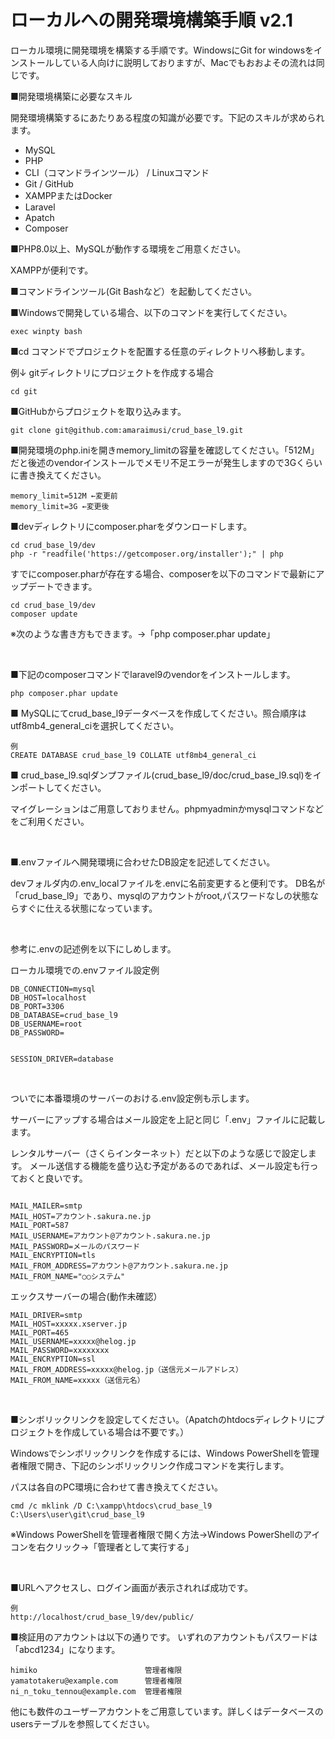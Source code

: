 


# ローカルへの開発環境構築手順 v2.1


ローカル環境に開発環境を構築する手順です。WindowsにGit for windowsをインストールしている人向けに説明しておりますが、Macでもおおよその流れは同じです。


■開発環境構築に必要なスキル

開発環境構築するにあたりある程度の知識が必要です。下記のスキルが求められます。


- MySQL
- PHP
- CLI（コマンドラインツール） / Linuxコマンド
- Git / GitHub
- XAMPPまたはDocker
- Laravel
- Apatch
- Composer



■PHP8.0以上、MySQLが動作する環境をご用意ください。

XAMPPが便利です。
<br>


■コマンドラインツール(Git Bashなど）を起動してください。
<br>


■Windowsで開発している場合、以下のコマンドを実行してください。

```
exec winpty bash
```

■cd コマンドでプロジェクトを配置する任意のディレクトリへ移動します。

例↓ gitディレクトリにプロジェクトを作成する場合


```
cd git
```


■GitHubからプロジェクトを取り込みます。

```
git clone git@github.com:amaraimusi/crud_base_l9.git
```

■開発環境のphp.iniを開きmemory_limitの容量を確認してください。「512M」だと後述のvendorインストールでメモリ不足エラーが発生しますので3Gくらいに書き換えてください。

```
memory_limit=512M ←変更前
memory_limit=3G ←変更後

```

■devディレクトリにcomposer.pharをダウンロードします。



```
cd crud_base_l9/dev
php -r "readfile('https://getcomposer.org/installer');" | php

```

すでにcomposer.pharが存在する場合、composerを以下のコマンドで最新にアップデートできます。


```
cd crud_base_l9/dev
composer update
```


※次のような書き方もできます。→「php composer.phar update」

<br>


■下記のcomposerコマンドでlaravel9のvendorをインストールします。


```
php composer.phar update
```




■ MySQLにてcrud_base_l9データベースを作成してください。照合順序はutf8mb4_general_ciを選択してください。

```
例
CREATE DATABASE crud_base_l9 COLLATE utf8mb4_general_ci
```

■ crud_base_l9.sqlダンプファイル(crud_base_l9/doc/crud_base_l9.sql)をインポートしてください。

マイグレーションはご用意しておりません。phpmyadminかmysqlコマンドなどをご利用ください。

<br>

■.envファイルへ開発環境に合わせたDB設定を記述してください。

devフォルダ内の.env_localファイルを.envに名前変更すると便利です。
DB名が「crud_base_l9」であり、mysqlのアカウントがroot,パスワードなしの状態ならすぐに仕える状態になっています。

<br>


参考に.envの記述例を以下にしめします。


ローカル環境での.envファイル設定例


```
DB_CONNECTION=mysql
DB_HOST=localhost
DB_PORT=3306
DB_DATABASE=crud_base_l9
DB_USERNAME=root
DB_PASSWORD=


SESSION_DRIVER=database
```



<br>

ついでに本番環境のサーバーのおける.env設定例も示します。

サーバーにアップする場合はメール設定を上記と同じ「.env」ファイルに記載します。

レンタルサーバー（さくらインターネット）だと以下のような感じで設定します。
メール送信する機能を盛り込む予定があるのであれば、メール設定も行っておくと良いです。

```

MAIL_MAILER=smtp
MAIL_HOST=アカウント.sakura.ne.jp
MAIL_PORT=587
MAIL_USERNAME=アカウント@アカウント.sakura.ne.jp
MAIL_PASSWORD=メールのパスワード
MAIL_ENCRYPTION=tls
MAIL_FROM_ADDRESS=アカウント@アカウント.sakura.ne.jp
MAIL_FROM_NAME="○○システム"

```


エックスサーバーの場合(動作未確認）

```
MAIL_DRIVER=smtp
MAIL_HOST=xxxxx.xserver.jp
MAIL_PORT=465
MAIL_USERNAME=xxxxx@helog.jp
MAIL_PASSWORD=xxxxxxxx
MAIL_ENCRYPTION=ssl
MAIL_FROM_ADDRESS=xxxxx@helog.jp（送信元メールアドレス）
MAIL_FROM_NAME=xxxxx（送信元名）
```

<br>







■シンボリックリンクを設定してください。（Apatchのhtdocsディレクトリにプロジェクトを作成している場合は不要です。）


Windowsでシンボリックリンクを作成するには、Windows PowerShellを管理者権限で開き、下記のシンボリックリンク作成コマンドを実行します。

パスは各自のPC環境に合わせて書き換えてください。

```
cmd /c mklink /D C:\xampp\htdocs\crud_base_l9 C:\Users\user\git\crud_base_l9
```

※Windows PowerShellを管理者権限で開く方法→Windows PowerShellのアイコンを右クリック→「管理者として実行する」

<br>





■URLへアクセスし、ログイン画面が表示されれば成功です。

```
例
http://localhost/crud_base_l9/dev/public/
```

■検証用のアカウントは以下の通りです。
いずれのアカウントもパスワードは「abcd1234」になります。

```
himiko                        管理者権限
yamatotakeru@example.com      管理者権限
ni_n_toku_tennou@example.com  管理者権限
```

他にも数件のユーザーアカウントをご用意しています。詳しくはデータベースのusersテーブルを参照してください。

<br><br>